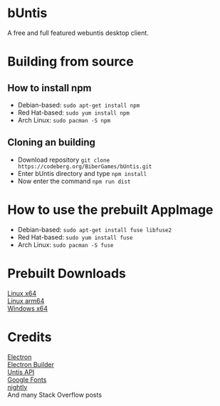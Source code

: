 # bUntis
A free and full featured webuntis desktop client.  

# Building from source
## How to install npm
- Debian-based:  ```sudo apt-get install npm ```
- Red Hat-based:  ```sudo yum install npm ```
- Arch Linux: ```sudo pacman -S npm ```

## Cloning an building
- Download repository ```git clone https://codeberg.org/BiberGames/bUntis.git ```
- Enter bUntis directory and type ```npm install ```
- Now enter the command ```npm run dist ```

# How to use the prebuilt AppImage
- Debian-based:  ```sudo apt-get install fuse libfuse2 ```
- Red Hat-based:  ```sudo yum install fuse ```
- Arch Linux:  ```sudo pacman -S fuse ```

# Prebuilt Downloads
[Linux x64](https://nightly.link/BiberGames/bUntis/workflows/build/main/bUntis-linux-x64.zip)  
[Linux arm64](https://nightly.link/BiberGames/bUntis/workflows/build/main/bUntis-linux-arm64.zip)  
[Windows x64](https://nightly.link/BiberGames/bUntis/workflows/build/main/bUntis-windows-x64.zip)  

# Credits
[Electron](https://github.com/electron/electron)  
[Electron Builder](https://github.com/electron-userland/electron-builder)  
[Untis API](https://github.com/SchoolUtils/WebUntis)  
[Google Fonts](https://fonts.google.com/icons?preview.text=Welcome!&query=script&icon.set=Material+Icons)  
[nightly](https://nightly.link/)  
And many Stack Overflow posts  
